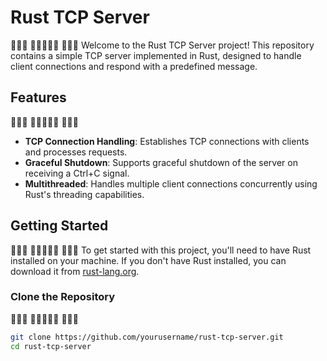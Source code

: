 # Rust TCP Server
🦀🦀🦀 🦀🦀🦀🦀🦀 🦀🦀🦀
Welcome to the Rust TCP Server project! This repository contains a simple TCP server implemented in Rust, designed to handle client connections and respond with a predefined message.
 
## Features
🦀🦀🦀 🦀🦀🦀🦀🦀 🦀🦀🦀
- **TCP Connection Handling**: Establishes TCP connections with clients and processes requests.
- **Graceful Shutdown**: Supports graceful shutdown of the server on receiving a Ctrl+C signal.
- **Multithreaded**: Handles multiple client connections concurrently using Rust's threading capabilities.

## Getting Started
🦀🦀🦀 🦀🦀🦀🦀🦀 🦀🦀🦀
To get started with this project, you'll need to have Rust installed on your machine. If you don't have Rust installed, you can download it from [rust-lang.org](https://www.rust-lang.org/).

### Clone the Repository
🦀🦀🦀 🦀🦀🦀🦀🦀 🦀🦀🦀
```bash
git clone https://github.com/yourusername/rust-tcp-server.git
cd rust-tcp-server

